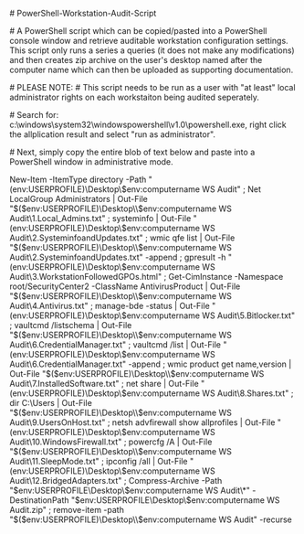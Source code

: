 \# PowerShell-Workstation-Audit-Script

\# A PowerShell script which can be copied/pasted into a PowerShell console window and retrieve auditable workstation configuration settings. This script only runs a series a queries (it does not make any modifications) and then creates zip archive on the user's desktop named after the computer name which can then be uploaded as supporting documentation.

\# PLEASE NOTE:
\# This script needs to be run as a user with "at least" local administrator rights on each workstaiton being audited seperately. 

\# Search for: c:\windows\system32\windowspowershell\v1.0\powershell.exe, right click the allplication result and select "run as administrator".

\# Next, simply copy the entire blob of text below and paste into a PowerShell window in administrative mode.

New-Item -ItemType directory -Path "$($env:USERPROFILE)\Desktop\\$env:computername WS Audit" ; Net LocalGroup Administrators | Out-File "$($env:USERPROFILE)\Desktop\\$env:computername WS Audit\1.Local_Admins.txt" ; systeminfo | Out-File "$($env:USERPROFILE)\Desktop\\$env:computername WS Audit\2.SysteminfoandUpdates.txt" ; wmic qfe list | Out-File "$($env:USERPROFILE)\Desktop\\$env:computername WS Audit\2.SysteminfoandUpdates.txt" -append ; gpresult -h "$($env:USERPROFILE)\Desktop\\$env:computername WS Audit\3.WorkstationFollowedGPOs.html" ; Get-CimInstance -Namespace root/SecurityCenter2 -ClassName AntivirusProduct | Out-File "$($env:USERPROFILE)\Desktop\\$env:computername WS Audit\4.Antivirus.txt" ; manage-bde -status | Out-File "$($env:USERPROFILE)\Desktop\\$env:computername WS Audit\5.Bitlocker.txt" ; vaultcmd /listschema | Out-File "$($env:USERPROFILE)\Desktop\\$env:computername WS Audit\6.CredentialManager.txt" ; vaultcmd /list | Out-File "$($env:USERPROFILE)\Desktop\\$env:computername WS Audit\6.CredentialManager.txt" -append ; wmic product get name,version | Out-File "$($env:USERPROFILE)\Desktop\\$env:computername WS Audit\7.InstalledSoftware.txt" ; net share | Out-File "$($env:USERPROFILE)\Desktop\\$env:computername WS Audit\8.Shares.txt" ; dir C:\Users | Out-File "$($env:USERPROFILE)\Desktop\\$env:computername WS Audit\9.UsersOnHost.txt" ; netsh advfirewall show allprofiles | Out-File "$($env:USERPROFILE)\Desktop\\$env:computername WS Audit\10.WindowsFirewall.txt" ; powercfg /A | Out-File "$($env:USERPROFILE)\Desktop\\$env:computername WS Audit\11.SleepMode.txt" ; ipconfig /all | Out-File "$($env:USERPROFILE)\Desktop\\$env:computername WS Audit\12.BridgedAdapters.txt" ; Compress-Archive -Path "$env:USERPROFILE\Desktop\\$env:computername WS Audit\*" -DestinationPath "$env:USERPROFILE\Desktop\\$env:computername WS Audit.zip" ; remove-item -path "$($env:USERPROFILE)\Desktop\\$env:computername WS Audit\" -recurse


